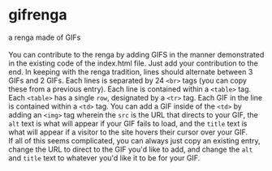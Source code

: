 # gifrenga
a renga made of GIFs
<br><br>
You can contribute to the renga by adding GIFS in the manner demonstrated in the existing code of the index.html file. Just add your contribution to the end. In keeping with the renga tradition, lines should alternate between 3 GIFs and 2 GIFs. Each lines is separated by 24 `<br>` tags (you can copy these from a previous entry). Each line is contained within a `<table>` tag. Each `<table>` has a single `row`, designated by a `<tr>` tag. Each GIF in the line is contained within a `<td>` tag. You can add a GIF inside of the `<td>` by adding an `<img>` tag wherein the `src` is the URL that directs to your GIF, the `alt` text is what will appear if your GIF fails to load, and the `title` text is what will appear if a visitor to the site hovers their cursor over your GIF. 
<br>
If all of this seems complicated, you can always just copy an existing entry, change the URL to direct to the GIF you'd like to add, and change the `alt` and `title` text to whatever you'd like it to be for your GIF.
